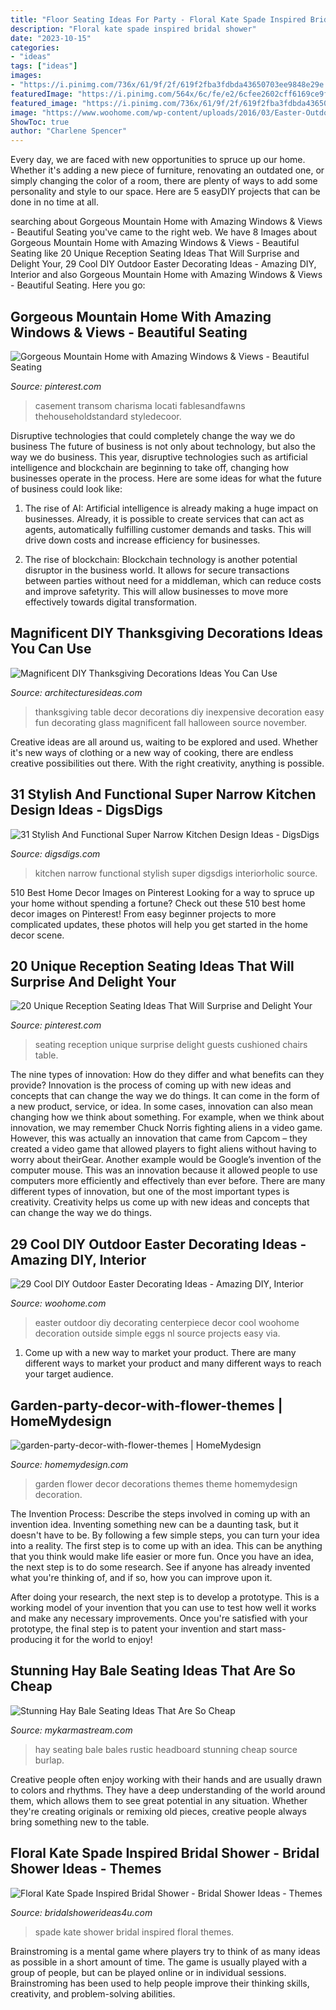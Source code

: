 ```yaml
---
title: "Floor Seating Ideas For Party - Floral Kate Spade Inspired Bridal Shower"
description: "Floral kate spade inspired bridal shower"
date: "2023-10-15"
categories:
- "ideas"
tags: ["ideas"]
images:
- "https://i.pinimg.com/736x/61/9f/2f/619f2fba3fdbda43650703ee9848e29e.jpg"
featuredImage: "https://i.pinimg.com/564x/6c/fe/e2/6cfee2602cff6169ce9fad124a55635b--timber-frame-homes-timber-frames.jpg"
featured_image: "https://i.pinimg.com/736x/61/9f/2f/619f2fba3fdbda43650703ee9848e29e.jpg"
image: "https://www.woohome.com/wp-content/uploads/2016/03/Easter-Outdoor-Decor-Ideas-17.jpg"
ShowToc: true
author: "Charlene Spencer"
---
```



Every day, we are faced with new opportunities to spruce up our home. Whether it's adding a new piece of furniture, renovating an outdated one, or simply changing the color of a room, there are plenty of ways to add some personality and style to our space. Here are 5 easyDIY projects that can be done in no time at all.

	

		
searching about Gorgeous Mountain Home with Amazing Windows &amp; Views - Beautiful Seating you've came to the right web. We have 8 Images about Gorgeous Mountain Home with Amazing Windows &amp; Views - Beautiful Seating like 20 Unique Reception Seating Ideas That Will Surprise and Delight Your, 29 Cool DIY Outdoor Easter Decorating Ideas - Amazing DIY, Interior and also Gorgeous Mountain Home with Amazing Windows &amp; Views - Beautiful Seating. Here you go:
		
    
## Gorgeous Mountain Home With Amazing Windows &amp; Views - Beautiful Seating

<img loading=lazy src="https://i.pinimg.com/564x/6c/fe/e2/6cfee2602cff6169ce9fad124a55635b--timber-frame-homes-timber-frames.jpg" onerror="this.onerror=null;this.src='https://tse2.mm.bing.net/th?id=OIP.sV9_mqxfqQ9Nxm5CViSA4QHaLH&amp;pid=15.1';" alt="Gorgeous Mountain Home with Amazing Windows &amp; Views - Beautiful Seating">

_Source: pinterest.com_

>casement transom charisma locati fablesandfawns thehouseholdstandard styledecoor. 

	

Disruptive technologies that could completely change the way we do business
The future of business is not only about technology, but also the way we do business. This year, disruptive technologies such as artificial intelligence and blockchain are beginning to take off, changing how businesses operate in the process. Here are some ideas for what the future of business could look like:
1. The rise of AI: Artificial intelligence is already making a huge impact on businesses. Already, it is possible to create services that can act as agents, automatically fulfilling customer demands and tasks. This will drive down costs and increase efficiency for businesses.

2. The rise of blockchain: Blockchain technology is another potential disruptor in the business world. It allows for secure transactions between parties without need for a middleman, which can reduce costs and improve safetyrity. This will allow businesses to move more effectively towards digital transformation.


    
## Magnificent DIY Thanksgiving Decorations Ideas You Can Use

<img loading=lazy src="http://architecturesideas.com/wp-content/uploads/2017/10/DIY-Thanksgiving-Decorations-5.jpg" onerror="this.onerror=null;this.src='https://tse1.mm.bing.net/th?id=OIP.cPwCyoL6VgsHSgnVl6ji8AHaEu&amp;pid=15.1';" alt="Magnificent DIY Thanksgiving Decorations Ideas You Can Use">

_Source: architecturesideas.com_

>thanksgiving table decor decorations diy inexpensive decoration easy fun decorating glass magnificent fall halloween source november. 

	

Creative ideas are all around us, waiting to be explored and used. Whether it's new ways of clothing or a new way of cooking, there are endless creative possibilities out there. With the right creativity, anything is possible.

    
## 31 Stylish And Functional Super Narrow Kitchen Design Ideas - DigsDigs

<img loading=lazy src="http://www.digsdigs.com/photos/stylish-and-functional-narrow-kitchen-design-ideas-13-554x739.jpg" onerror="this.onerror=null;this.src='https://tse2.mm.bing.net/th?id=OIP.9JG__Da9odZR8WePSGb_AgHaJ4&amp;pid=15.1';" alt="31 Stylish And Functional Super Narrow Kitchen Design Ideas - DigsDigs">

_Source: digsdigs.com_

>kitchen narrow functional stylish super digsdigs interiorholic source. 

	

510 Best Home Decor Images on Pinterest
Looking for a way to spruce up your home without spending a fortune? Check out these 510 best home decor images on Pinterest! From easy beginner projects to more complicated updates, these photos will help you get started in the home decor scene.

    
## 20 Unique Reception Seating Ideas That Will Surprise And Delight Your

<img loading=lazy src="https://i.pinimg.com/736x/61/9f/2f/619f2fba3fdbda43650703ee9848e29e.jpg" onerror="this.onerror=null;this.src='https://tse3.mm.bing.net/th?id=OIP.T84Hv0Ixmdab0AifeGRl5QHaLH&amp;pid=15.1';" alt="20 Unique Reception Seating Ideas That Will Surprise and Delight Your">

_Source: pinterest.com_

>seating reception unique surprise delight guests cushioned chairs table. 

	

The nine types of innovation: How do they differ and what benefits can they provide?
Innovation is the process of coming up with new ideas and concepts that can change the way we do things. It can come in the form of a new product, service, or idea. In some cases, innovation can also mean changing how we think about something. For example, when we think about innovation, we may remember Chuck Norris fighting aliens in a video game. However, this was actually an innovation that came from Capcom – they created a video game that allowed players to fight aliens without having to worry about theirGear. Another example would be Google’s invention of the computer mouse. This was an innovation because it allowed people to use computers more efficiently and effectively than ever before. There are many different types of innovation, but one of the most important types is creativity. Creativity helps us come up with new ideas and concepts that can change the way we do things.

    
## 29 Cool DIY Outdoor Easter Decorating Ideas - Amazing DIY, Interior

<img loading=lazy src="https://www.woohome.com/wp-content/uploads/2016/03/Easter-Outdoor-Decor-Ideas-17.jpg" onerror="this.onerror=null;this.src='https://tse3.mm.bing.net/th?id=OIP._UjGf3tL7xKuRkP9tFu3ZQHaKW&amp;pid=15.1';" alt="29 Cool DIY Outdoor Easter Decorating Ideas - Amazing DIY, Interior">

_Source: woohome.com_

>easter outdoor diy decorating centerpiece decor cool woohome decoration outside simple eggs nl source projects easy via. 

	

1. Come up with a new way to market your product. There are many different ways to market your product and many different ways to reach your target audience.

    
## Garden-party-decor-with-flower-themes | HomeMydesign

<img loading=lazy src="https://homemydesign.com/wp-content/uploads/2013/02/garden-party-decor-with-flower-themes.jpg" onerror="this.onerror=null;this.src='https://tse4.mm.bing.net/th?id=OIP.ZnoyMfI7APTYtn-KmYBi5gHaJ7&amp;pid=15.1';" alt="garden-party-decor-with-flower-themes | HomeMydesign">

_Source: homemydesign.com_

>garden flower decor decorations themes theme homemydesign decoration. 

	

The Invention Process: Describe the steps involved in coming up with an invention idea.
Inventing something new can be a daunting task, but it doesn't have to be. By following a few simple steps, you can turn your idea into a reality.
The first step is to come up with an idea. This can be anything that you think would make life easier or more fun. Once you have an idea, the next step is to do some research. See if anyone has already invented what you're thinking of, and if so, how you can improve upon it.

After doing your research, the next step is to develop a prototype. This is a working model of your invention that you can use to test how well it works and make any necessary improvements. Once you're satisfied with your prototype, the final step is to patent your invention and start mass-producing it for the world to enjoy!

    
## Stunning Hay Bale Seating Ideas That Are So Cheap

<img loading=lazy src="https://mykarmastream.com/wp-content/uploads/2018/11/hay-bale-seating-ideas-9-.jpg" onerror="this.onerror=null;this.src='https://tse4.mm.bing.net/th?id=OIP.r8y8podGsgrDkW05KZUkJgHaJ4&amp;pid=15.1';" alt="Stunning Hay Bale Seating Ideas That Are So Cheap">

_Source: mykarmastream.com_

>hay seating bale bales rustic headboard stunning cheap source burlap. 

	

Creative people often enjoy working with their hands and are usually drawn to colors and rhythms. They have a deep understanding of the world around them, which allows them to see great potential in any situation. Whether they're creating originals or remixing old pieces, creative people always bring something new to the table.

    
## Floral Kate Spade Inspired Bridal Shower - Bridal Shower Ideas - Themes

<img loading=lazy src="http://www.bridalshowerideas4u.com/wp-content/uploads/2017/03/Floral-Kate-Spade-Inspired-Bridal-Shower-Guest-Seating.jpeg" onerror="this.onerror=null;this.src='https://tse1.mm.bing.net/th?id=OIP.gnq-ZTdEUm7dzOF-HxujOgHaNd&amp;pid=15.1';" alt="Floral Kate Spade Inspired Bridal Shower - Bridal Shower Ideas - Themes">

_Source: bridalshowerideas4u.com_

>spade kate shower bridal inspired floral themes. 

	

Brainstroming is a mental game where players try to think of as many ideas as possible in a short amount of time. The game is usually played with a group of people, but can be played online or in individual sessions. Brainstroming has been used to help people improve their thinking skills, creativity, and problem-solving abilities.

